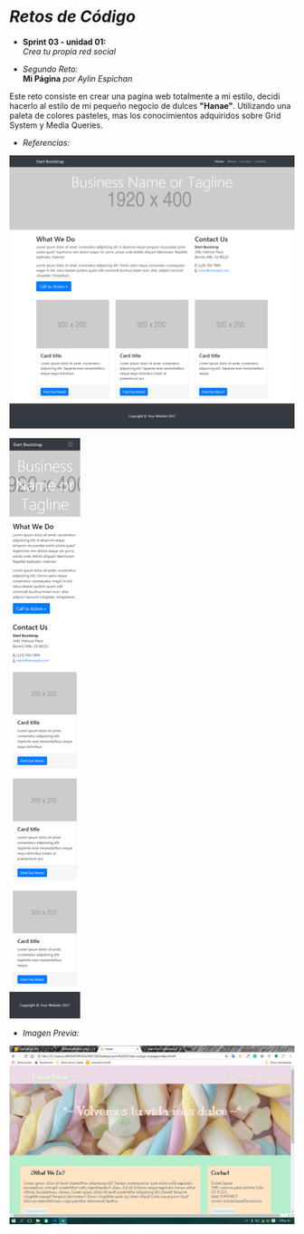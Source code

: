 # *__Retos de Código__*

+ __Sprint 03 - unidad 01:__  
*Crea tu propia red social*

+ *Segundo Reto:*  
__Mi Página__  *por Aylin Espichan*

Este reto consiste en crear una pagina web totalmente a mi estilo, decidi hacerlo al estilo de mi pequeño negocio de dulces __"Hanae"__.
Utilizando una paleta de colores pasteles, mas los conocimientos adquiridos sobre Grid System y Media Queries.

+ *Referencias:*  

![referencia-1](assets/docs/referencia-1.png)

![referencia-2](assets/docs/referencia-2.png)

+ *Imagen Previa:*

![vista previa](assets/docs/vista-previa.png)